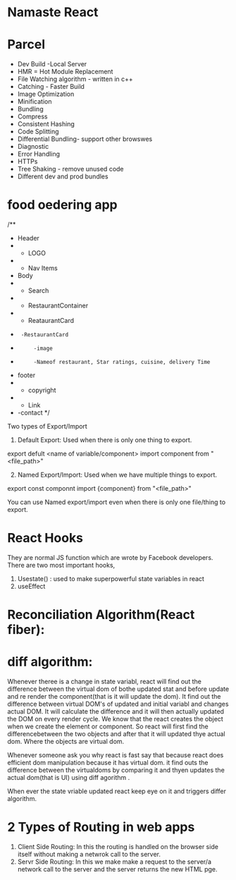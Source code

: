 # Namaste React

# Parcel

- Dev Build
  -Local Server
- HMR = Hot Module Replacement
- File Watching algorithm - written in c++
- Catching - Faster Build
- Image Optimization
- Minification
- Bundling
- Compress
- Consistent Hashing
- Code Splitting
- Differential Bundling- support other browswes
- Diagnostic
- Error Handling
- HTTPs
- Tree Shaking - remove unused code
- Different dev and prod bundles

# food oedering app

/\*\*

- Header
- - LOGO
- - Nav Items
- Body
- - Search
- - RestaurantContainer
- - ReataurantCard
-      -RestaurantCard
-          -image
-          -Nameof restaurant, Star ratings, cuisine, delivery Time
- footer
- - copyright
- - Link
- -contact
  \*/

Two types of Export/Import

1.  Default Export: Used when there is only one thing to export.

export defult <name of variable/component>
import component from "<file_path>"

2.  Named Export/Import: Used when we have multiple things to export.

export const componnt
import {component} from "<file_path>"

You can use Named export/import even when there is only one file/thing to export.

# React Hooks

They are normal JS function which are wrote by Facebook developers.
There are two most important hooks,

1.  Usestate() : used to make superpowerful state variables in react
2.  useEffect

# Reconciliation Algorithm(React fiber):

# diff algorithm:

Whenever theree is a change in state variabl, react will find out the difference between the virtual dom of bothe updated stat and before update and re render the component(that is it will update the dom).
It find out the difference between virtual DOM's of updated and initial variabl and changes actual DOM. It will calculate the difference and it will then actually updated the DOM on every render cycle. We know that the react creates the object when we create the element or component. So react will first find the differencebetween the two objects and after that it will updated thye actual dom. Where the objects are virtual dom.

Whenever someone ask you why react is fast say that because react does efficient dom manipulation because it has virtual dom. it find outs the difference between the virtualdoms by comparing it and thyen updates the actual dom(that is UI) using diff agorithm .

When ever the state vriable updated react keep eye on it and triggers differ algorithm.

# 2 Types of Routing in web apps

1. Client Side Routing:
   In this the routing is handled on the browser side itself without making a netwrok call to the server.
2. Servr Side Routing:
   In this we make make a request to the server/a network call to the server and the server returns the new HTML pge.

